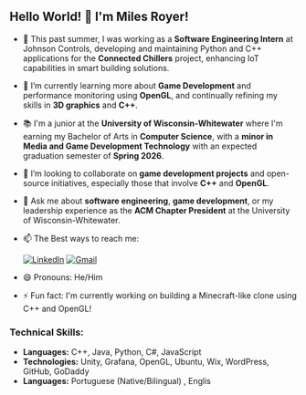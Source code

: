 ## Hello World! 👋 I'm Miles Royer!

- 🔭 This past summer, I was working as a **Software Engineering Intern** at Johnson Controls, developing and maintaining Python and C++ applications for the **Connected Chillers** project, enhancing IoT capabilities in smart building solutions.
  
- 🌱 I’m currently learning more about **Game Development** and performance monitoring using **OpenGL**, and continually refining my skills in **3D graphics** and **C++**.

- 📚 I'm a junior at the **University of Wisconsin-Whitewater** where I'm earning my Bachelor of Arts in **Computer Science**, with a **minor in Media and Game Development Technology** with an expected graduation semester of **Spring 2026**.

- 👯 I’m looking to collaborate on **game development projects** and open-source initiatives, especially those that involve **C++** and **OpenGL**.

- 💬 Ask me about **software engineering**, **game development**, or my leadership experience as the **ACM Chapter President** at the University of Wisconsin-Whitewater.
  

- 📫 The Best ways to reach me:
  
  [![LinkedIn](https://img.shields.io/badge/-LinkedIn-blue?style=for-the-badge&logo=LinkedIn&logoColor=white)](https://www.linkedin.com/in/milesroyer/)
  [![Gmail](https://img.shields.io/badge/-Gmail-D14836?style=for-the-badge&logo=Gmail&logoColor=white)](mailto:mainmilesaroyer@gmail.com)

- 😄 Pronouns: He/Him

- ⚡ Fun fact: I'm currently working on building a Minecraft-like clone using C++ and OpenGL!

### Technical Skills:
- **Languages:** C++, Java, Python, C#, JavaScript
- **Technologies:** Unity, Grafana, OpenGL, Ubuntu, Wix, WordPress, GitHub, GoDaddy
- **Languages:** Portuguese (Native/Bilingual) , Englis
